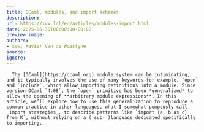 ```yaml
---
title: OCaml, modules, and import schemes
description:
url: https://xvw.lol/en/articles/modules-import.html
date: 2025-06-30T00:00:00-00:00
preview_image:
authors:
- xvw, Xavier Van de Woestyne
source:
ignore:
---
```



      The [OCaml](https://ocaml.org) module system can be intimidating, and it typically involves the use of many keywords—for example, `open` and `include`, which allow importing definitions into a module. Since version OCaml `4.08`, the `open` primitive has been *generalized* to allow the opening of **arbitrary module expressions**. In this article, we’ll explore how to use this generalization to reproduce a common practice in other languages, what I somewhat pompously call _import strategies_, to describe patterns like `import {a, b as c} from K`, without relying on a (_sub-_)language dedicated specifically to importing.
    
